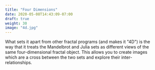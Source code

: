 ```yaml
---
title: "Four Dimensions"
date: 2020-05-08T14:43:09-07:00
draft: true
weight: 30
image: "4d.jpg"
---
```


What sets it apart from other fractal programs (and makes it "4D") is the way that it treats
the Mandelbrot and Julia sets as different views of the same four-dimensional fractal object. 
This allows you to create images which are a cross between the two sets and explore their 
inter-relationships. 